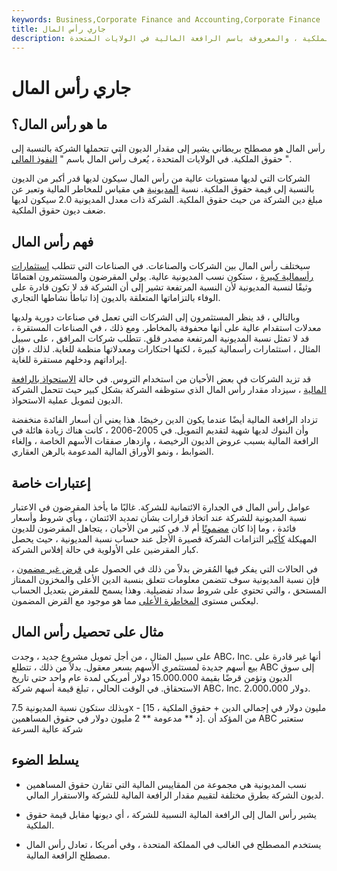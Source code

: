 ```yaml
---
keywords: Business,Corporate Finance and Accounting,Corporate Finance
title: جاري رأس المال
description: يشير رأس المال إلى مقدار الديون التي تمتلكها الشركة بالنسبة إلى حقوق الملكية ، والمعروفة باسم الرافعة المالية في الولايات المتحدة.
---
```


# جاري رأس المال
## ما هو رأس المال؟

رأس المال هو مصطلح بريطاني يشير إلى مقدار الديون التي تتحملها الشركة بالنسبة إلى حقوق الملكية. في الولايات المتحدة ، يُعرف رأس المال باسم " [النفوذ المالي](/dfl) ".

الشركات التي لديها مستويات عالية من رأس المال سيكون لديها قدر أكبر من الديون بالنسبة إلى قيمة حقوق الملكية. نسبة [المديونية](/gearingratio) هي مقياس للمخاطر المالية وتعبر عن مبلغ دين الشركة من حيث حقوق الملكية. الشركة ذات معدل المديونية 2.0 سيكون لديها ضعف ديون حقوق الملكية.

## فهم رأس المال

سيختلف رأس المال بين الشركات والصناعات. في الصناعات التي تتطلب [استثمارات رأسمالية كبيرة](/capital-investment) ، ستكون نسب المديونية عالية. يولي المقرضون والمستثمرون اهتمامًا وثيقًا لنسبة المديونية لأن النسبة المرتفعة تشير إلى أن الشركة قد لا تكون قادرة على الوفاء بالتزاماتها المتعلقة بالديون إذا تباطأ نشاطها التجاري.

وبالتالي ، قد ينظر المستثمرون إلى الشركات التي تعمل في صناعات دورية ولديها معدلات استقدام عالية على أنها محفوفة بالمخاطر. ومع ذلك ، في الصناعات المستقرة ، قد لا تمثل نسبة المديونية المرتفعة مصدر قلق. تتطلب شركات المرافق ، على سبيل المثال ، استثمارات رأسمالية كبيرة ، لكنها احتكارات ومعدلاتها منظمة للغاية. لذلك ، فإن إيراداتهم ودخلهم مستقرة للغاية.

قد تزيد الشركات في بعض الأحيان من استخدام التروس. في حالة [الاستحواذ بالرافعة المالية](/buyout) ، سيزداد مقدار رأس المال الذي ستوظفه الشركة بشكل كبير حيث تتحمل الشركة الديون لتمويل عملية الاستحواذ.

تزداد الرافعة المالية أيضًا عندما يكون الدين رخيصًا. هذا يعني أن أسعار الفائدة منخفضة وأن البنوك لديها شهية لتقديم التمويل. في 2005-2006 ، كانت هناك زيادة هائلة في الرافعة المالية بسبب عروض الديون الرخيصة ، وازدهار صفقات الأسهم الخاصة ، وإلغاء الضوابط ، ونمو الأوراق المالية المدعومة بالرهن العقاري.

## إعتبارات خاصة

عوامل رأس المال في الجدارة الائتمانية للشركة. غالبًا ما يأخذ المقرضون في الاعتبار نسبة المديونية للشركة عند اتخاذ قرارات بشأن تمديد الائتمان ، وبأي شروط وأسعار فائدة ، وما إذا كان [مضمونًا](/collateralization) أم لا. في كثير من الأحيان ، يتجاهل المقرضون للديون المهيكلة [كأكبر](/seniordebt) التزامات الشركة قصيرة الأجل عند حساب نسبة المديونية ، حيث يحصل كبار المقرضين على الأولوية في حالة إفلاس الشركة.

في الحالات التي يفكر فيها المُقرض بدلاً من ذلك في الحصول على [قرض غير مضمون](/unsecuredloan) ، فإن نسبة المديونية سوف تتضمن معلومات تتعلق بنسبة الدين الأعلى والمخزون الممتاز المستحق ، والتي تحتوي على شروط سداد تفضيلية. وهذا يسمح للمقرض بتعديل الحساب ليعكس مستوى [المخاطرة الأعلى](/risk) مما هو موجود مع القرض المضمون.

## مثال على تحصيل رأس المال

على سبيل المثال ، من أجل تمويل مشروع جديد ، وجدت ABC، Inc. أنها غير قادرة على بيع أسهم جديدة لمستثمري الأسهم بسعر معقول. بدلاً من ذلك ، تتطلع ABC إلى سوق الديون وتؤمن قرضًا بقيمة 15.000.000 دولار أمريكي لمدة عام واحد حتى تاريخ الاستحقاق. في الوقت الحالي ، تبلغ قيمة أسهم شركة ABC، Inc. 2،000،000 دولار.

وبذلك ستكون نسبة المديونية 7.5x - [15 مليون دولار في إجمالي الدين + حقوق الملكية ، د ** مدعومة ** 2 مليون دولار في حقوق المساهمين]. من المؤكد أن ABC ستعتبر شركة عالية السرعة

## يسلط الضوء

- نسب المديونية هي مجموعة من المقاييس المالية التي تقارن حقوق المساهمين لديون الشركة بطرق مختلفة لتقييم مقدار الرافعة المالية للشركة والاستقرار المالي.

- يشير رأس المال إلى الرافعة المالية النسبية للشركة ، أي ديونها مقابل قيمة حقوق الملكية.

- يستخدم المصطلح في الغالب في المملكة المتحدة ، وفي أمريكا ، تعادل رأس المال مصطلح الرافعة المالية.


